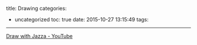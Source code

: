 title: Drawing
categories:
  - uncategorized
toc: true
date: 2015-10-27 13:15:49
tags:
---

[Draw with Jazza - YouTube](https://www.youtube.com/channel/UCHu2KNu6TtJ0p4hpSW7Yv7Q)
